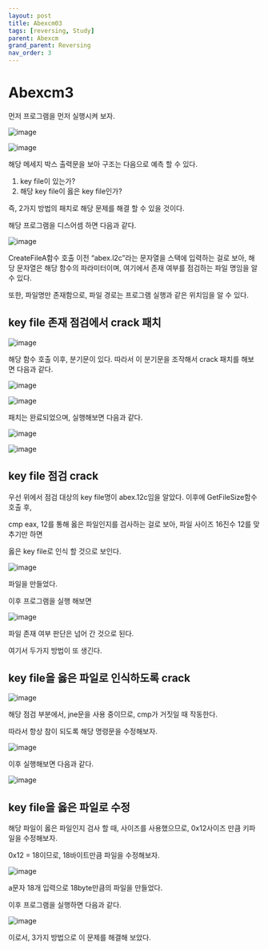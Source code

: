 ```yaml
---
layout: post
title: Abexcm03
tags: [reversing, Study]
parent: Abexcm
grand_parent: Reversing
nav_order: 3
---
```


# Abexcm3

먼저 프로그램을 먼저 실행시켜 보자.

![image](/assets/images/Abexcm03/Abexcm03.png)

![image](/assets/images/Abexcm03/Abexcm031.png)

해당 메세지 박스 출력문을 보아 구조는 다음으로 예측 할 수 있다.

1. key file이 있는가?
2. 해당 key file이 옳은 key file인가?

즉, 2가지 방법의 패치로 해당 문제를 해결 할 수 있을 것이다.

해당 프로그램을 디스어셈 하면 다음과 같다.

![image](/assets/images/Abexcm03/Abexcm032.png)

CreateFileA함수 호출 이전 “abex.l2c”라는 문자열을 스택에 입력하는 걸로 보아, 해당 문자열은 해당 함수의 파라미터이며, 여기에서 존재 여부를 점검하는 파일 명임을 알 수 있다.

또한, 파일명만 존재함으로, 파일 경로는 프로그램 실행과 같은 위치임을 알 수 있다.

## key file 존재 점검에서 crack 패치

![image](/assets/images/Abexcm03/Abexcm033.png)

해당 함수 호출 이후, 분기문이 있다. 따라서 이 분기문을 조작해서 crack 패치를 해보면 다음과 같다.

![image](/assets/images/Abexcm03/Abexcm034.png)

![image](/assets/images/Abexcm03/Abexcm035.png)

패치는 완료되었으며, 실행해보면 다음과 같다.

![image](/assets/images/Abexcm03/Abexcm036.png)

![image](/assets/images/Abexcm03/Abexcm037.png)

## key file 점검 crack

우선 위에서 점검 대상의 key file명이 abex.12c임을 알았다. 이후에 GetFileSize함수 호출 후, 

cmp eax, 12를 통해 옳은 파일인지를 검사하는 걸로 보아, 파일 사이즈 16진수 12를 맞추기만 하면

옳은 key file로 인식 할 것으로 보인다.

![image](/assets/images/Abexcm03/Abexcm038.png)

파일을 만들었다.

이후 프로그램을 실행 해보면

![image](/assets/images/Abexcm03/Abexcm039.png)

파일 존재 여부 판단은 넘어 간 것으로 된다.

여기서 두가지 방법이 또 생긴다.

## key file을 옳은 파일로 인식하도록 crack

![image](/assets/images/Abexcm03/Abexcm0310.png)

해당 점검 부분에서, jne문을 사용 중이므로, cmp가 거짓일 때 작동한다.

따라서 항상 참이 되도록 해당 명령문을 수정해보자.

![image](/assets/images/Abexcm03/Abexcm0311.png)

이후 실행해보면 다음과 같다.

![image](/assets/images/Abexcm03/Abexcm0312.png)

## key file을 옳은 파일로 수정

해당 파일이 옳은 파일인지 검사 할 때, 사이즈를 사용했으므로, 0x12사이즈 만큼 키파일을 수정해보자.

0x12 = 18이므로, 18바이트만큼 파일을 수정해보자.

![image](/assets/images/Abexcm03/Abexcm0313.png)

a문자 18개 입력으로 18byte만큼의 파일을 만들었다.

이후 프로그램을 실행하면 다음과 같다.

![image](/assets/images/Abexcm03/Abexcm0314.png)

이로서, 3가지 방법으로 이 문제를 해결해 보았다.

